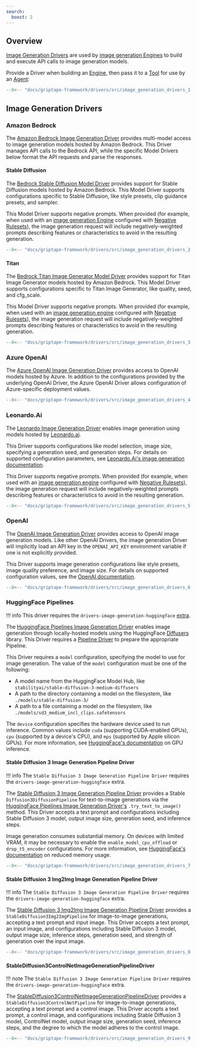 ```yaml
---
search:
  boost: 2 
---
```


## Overview

[Image Generation Drivers](../../reference/griptape/drivers/image_generation/index.md) are used by [image generation Engines](../engines/image-generation-engines.md) to build and execute API calls to image generation models.

Provide a Driver when building an [Engine](../engines/image-generation-engines.md), then pass it to a [Tool](../tools/index.md) for use by an [Agent](../structures/agents.md):

```python
--8<-- "docs/griptape-framework/drivers/src/image_generation_drivers_1.py"
```

## Image Generation Drivers

### Amazon Bedrock

The [Amazon Bedrock Image Generation Driver](../../reference/griptape/drivers/image_generation/amazon_bedrock_image_generation_driver.md) provides multi-model access to image generation models hosted by Amazon Bedrock. This Driver manages API calls to the Bedrock API, while the specific Model Drivers below format the API requests and parse the responses.

#### Stable Diffusion

The [Bedrock Stable Diffusion Model Driver](../../reference/griptape/drivers/image_generation_model/bedrock_stable_diffusion_image_generation_model_driver.md) provides support for Stable Diffusion models hosted by Amazon Bedrock. This Model Driver supports configurations specific to Stable Diffusion, like style presets, clip guidance presets, and sampler.

This Model Driver supports negative prompts. When provided (for example, when used with an [image generation Engine](../engines/image-generation-engines.md) configured with [Negative Rulesets](../engines/image-generation-engines.md#image-generation-engine-rulesets)), the image generation request will include negatively-weighted prompts describing features or characteristics to avoid in the resulting generation.

```python
--8<-- "docs/griptape-framework/drivers/src/image_generation_drivers_2.py"
```

#### Titan 

The [Bedrock Titan Image Generator Model Driver](../../reference/griptape/drivers/image_generation_model/bedrock_titan_image_generation_model_driver.md) provides support for Titan Image Generator models hosted by Amazon Bedrock. This Model Driver supports configurations specific to Titan Image Generator, like quality, seed, and cfg_scale.

This Model Driver supports negative prompts. When provided (for example, when used with an [image generation engine](../engines/image-generation-engines.md) configured with [Negative Rulesets](../engines/image-generation-engines.md#image-generation-engine-rulesets)), the image generation request will include negatively-weighted prompts describing features or characteristics to avoid in the resulting generation.

```python
--8<-- "docs/griptape-framework/drivers/src/image_generation_drivers_3.py"
```

### Azure OpenAI

The [Azure OpenAI Image Generation Driver](../../reference/griptape/drivers/image_generation/azure_openai_image_generation_driver.md) provides access to OpenAI models hosted by Azure. In addition to the configurations provided by the underlying OpenAI Driver, the Azure OpenAI Driver allows configuration of Azure-specific deployment values.

```python
--8<-- "docs/griptape-framework/drivers/src/image_generation_drivers_4.py"
```

### Leonardo.Ai

The [Leonardo Image Generation Driver](../../reference/griptape/drivers/image_generation/leonardo_image_generation_driver.md) enables image generation using models hosted by [Leonardo.ai](https://leonardo.ai/).

This Driver supports configurations like model selection, image size, specifying a generation seed, and generation steps. For details on supported configuration parameters, see [Leonardo.Ai's image generation documentation](https://docs.leonardo.ai/reference/creategeneration).

This Driver supports negative prompts. When provided (for example, when used with an [image generation engine](../engines/image-generation-engines.md) configured with [Negative Rulesets](../engines/image-generation-engines.md#image-generation-engine-rulesets)), the image generation request will include negatively-weighted prompts describing features or characteristics to avoid in the resulting generation.

```python
--8<-- "docs/griptape-framework/drivers/src/image_generation_drivers_5.py"
```

### OpenAI

The [OpenAI Image Generation Driver](../../reference/griptape/drivers/image_generation/openai_image_generation_driver.md) provides access to OpenAI image generation models. Like other OpenAI Drivers, the image generation Driver will implicitly load an API key in the `OPENAI_API_KEY` environment variable if one is not explicitly provided.

This Driver supports image generation configurations like style presets, image quality preference, and image size. For details on supported configuration values, see the [OpenAI documentation](https://platform.openai.com/docs/guides/images/introduction).

```python
--8<-- "docs/griptape-framework/drivers/src/image_generation_drivers_6.py"
```

### HuggingFace Pipelines

!!! info
    This driver requires the `drivers-image-generation-huggingface` [extra](../index.md#extras).

The [HuggingFace Pipelines Image Generation Driver](../../reference/griptape/drivers/image_generation/huggingface_pipeline_image_generation_driver.md) enables image generation through locally-hosted models using the HuggingFace [Diffusers](https://huggingface.co/docs/diffusers/en/index) library. This Driver requires a [Pipeline Driver](../../reference/griptape/drivers/image_generation_pipeline/index.md) to prepare the appropriate Pipeline.

This Driver requires a `model` configuration, specifying the model to use for image generation. The value of the `model` configuration must be one of the following:

 - A model name from the HuggingFace Model Hub, like `stabilityai/stable-diffusion-3-medium-diffusers`
 - A path to the directory containing a model on the filesystem, like `./models/stable-diffusion-3/`
 - A path to a file containing a model on the filesystem, like `./models/sd3_medium_incl_clips.safetensors`

The `device` configuration specifies the hardware device used to run inference. Common values include `cuda` (supporting CUDA-enabled GPUs), `cpu` (supported by a device's CPU), and `mps` (supported by Apple silicon GPUs). For more information, see [HuggingFace's documentation](https://huggingface.co/docs/transformers/en/perf_infer_gpu_one) on GPU inference.

#### Stable Diffusion 3 Image Generation Pipeline Driver

!!! info
    The `Stable Diffusion 3 Image Generation Pipeline Driver` requires the `drivers-image-generation-huggingface` extra.

The [Stable Diffusion 3 Image Generation Pipeline Driver](../../reference/griptape/drivers/image_generation_pipeline/stable_diffusion_3_image_generation_pipeline_driver.md) provides a Stable `Diffusion3DiffusionPipeline` for text-to-image generations via the [HuggingFace Pipelines Image Generation Driver's](../../reference/griptape/drivers/image_generation/huggingface_pipeline_image_generation_driver.md) `.try_text_to_image()` method. This Driver accepts a text prompt and configurations including Stable Diffusion 3 model, output image size, generation seed, and inference steps.

Image generation consumes substantial memory. On devices with limited VRAM, it may be necessary to enable the `enable_model_cpu_offload` or `drop_t5_encoder` configurations. For more information, see [HuggingFace's documentation](https://huggingface.co/docs/diffusers/en/optimization/memory) on reduced memory usage.

```python title="PYTEST_IGNORE"
--8<-- "docs/griptape-framework/drivers/src/image_generation_drivers_7.py"
```

#### Stable Diffusion 3 Img2Img Image Generation Pipeline Driver

!!! info
    The `Stable Diffusion 3 Image Generation Pipeline Driver` requires the `drivers-image-generation-huggingface` extra.

The [Stable Diffusion 3 Img2Img Image Generation Pipeline Driver](../../reference/griptape/drivers/image_generation_pipeline/stable_diffusion_3_img_2_img_image_generation_pipeline_driver.md) provides a `StableDiffusion3Img2ImgPipeline` for image-to-image generations, accepting a text prompt and input image. This Driver accepts a text prompt, an input image, and configurations including Stable Diffusion 3 model, output image size, inference steps, generation seed, and strength of generation over the input image.

```python title="PYTEST_IGNORE"
--8<-- "docs/griptape-framework/drivers/src/image_generation_drivers_8.py"
```

#### StableDiffusion3ControlNetImageGenerationPipelineDriver

!!! note
    The `Stable Diffusion 3 Image Generation Pipeline Driver` requires the `drivers-image-generation-huggingface` extra.

The [StableDiffusion3ControlNetImageGenerationPipelineDriver](../../reference/griptape/drivers/image_generation_pipeline/stable_diffusion_3_controlnet_image_generation_pipeline_driver.md) provides a `StableDiffusion3ControlNetPipeline` for image-to-image generations, accepting a text prompt and a control image. This Driver accepts a text prompt, a control image, and configurations including Stable Diffusion 3 model, ControlNet model, output image size, generation seed, inference steps, and the degree to which the model adheres to the control image.

```python title="PYTEST_IGNORE"
--8<-- "docs/griptape-framework/drivers/src/image_generation_drivers_9.py"
```
